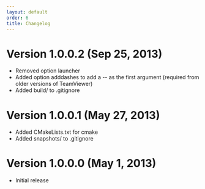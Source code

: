 ```yaml
---
layout: default
order: 6
title: Changelog
---
```

# Version 1.0.0.2 (Sep 25, 2013)

* Removed option launcher
* Added option adddashes to add a -- as the first argument (required from older
  versions of TeamViewer)
* Added build/ to .gitignore

# Version 1.0.0.1 (May 27, 2013)

* Added CMakeLists.txt for cmake
* Added snapshots/ to .gitignore

# Version 1.0.0.0 (May 1, 2013)

* Initial release